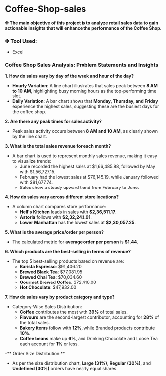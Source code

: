 # Coffee-Shop-sales

**✤ The main objective of this project is to analyze retail sales data to gain actionable insights that will enhance the performance of the Coffee Shop.**

### ✤ Tool Used:

- Excel

### Coffee Shop Sales Analysis: Problem Statements and Insights

**1. How do sales vary by day of the week and hour of the day?**  
 - **Hourly Variation**: A line chart illustrates that sales peak between **8 AM to 10 AM**, highlighting busy morning hours as the top-performing time slot.
 - **Daily Variation**: A bar chart shows that **Monday, Thursday, and Friday** experience the highest sales, suggesting these are the busiest days for the coffee shop.

**2. Are there any peak times for sales activity?**  
- Peak sales activity occurs between **8 AM and 10 AM**, as clearly shown by the line chart.

**3. What is the total sales revenue for each month?**  
- A bar chart is used to represent monthly sales revenue, making it easy to visualize trends:
  - June recorded the highest sales at $1,66,485.88, followed by May with $1,56,727.15.
  - February had the lowest sales at $76,145.19, while January followed with $81,677.74.
  - Sales show a steady upward trend from February to June.

**4. How do sales vary across different store locations?**  
- A column chart compares store performance:  
  - **Hell's Kitchen** leads in sales with **$2,36,511.17**.  
  - **Astoria** follows with **$2,32,243.91**.  
  - **Lower Manhattan** has the lowest sales at **$2,30,057.25**.

**5. What is the average price/order per person?**  
- The calculated metric for **average order per person** is **$1.44**.

**6. Which products are the best-selling in terms of revenue?**  
- The top 5 best-selling products based on revenue are:  
  - **Barista Espresso**: $91,406.20  
  - **Brewed Black Tea**: $77,081.95  
  - **Brewed Chai Tea**: $70,034.60  
  - **Gourmet Brewed Coffee**: $72,416.00  
  - **Hot Chocolate**: $47,932.00  

**7. How do sales vary by product category and type?**  
- Category-Wise Sales Distribution:
  - **Coffee** contributes the most with **39%** of total sales.
  - **Flavours** are the second-largest contributor, accounting for **28%** of the total sales.
  - **Bakery items** follow with **12%**, while Branded products contribute **10%**.
  - **Coffee beans** make up **6%**, and Drinking Chocolate and Loose Tea each account for **1%** or less.

-** Order Size Distribution:**
  - As per the size distribution chart, **Large (31%)**, **Regular (30%)**, and **Undefined (30%)** orders have nearly equal shares.



